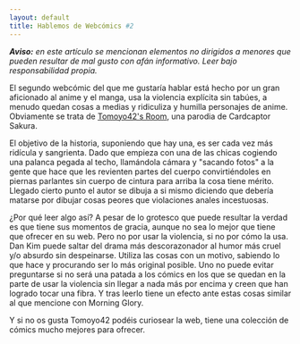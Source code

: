 ```yaml
---
layout: default
title: Hablemos de Webcómics #2
---
```


_**Aviso:** en este artículo se mencionan elementos no dirigidos a menores que pueden resultar de mal gusto con afán informativo. Leer bajo responsabilidad propia._

El segundo webcómic del que me gustaría hablar está hecho por un gran aficionado al anime y el manga, usa la violencia explícita sin tabúes, a menudo quedan cosas a medias y ridiculiza y humilla personajes de anime. Obviamente se trata de [Tomoyo42's Room](http://manga.clone-army.org/t42r.php?page=1&lang;=), una parodia de Cardcaptor Sakura.

El objetivo de la historia, suponiendo que hay una, es ser cada vez más ridícula y sangrienta. Dado que empieza con una de las chicas cogiendo una palanca pegada al techo, llamándola cámara y "sacando fotos" a la gente que hace que les revienten partes del cuerpo convirtiéndoles en piernas parlantes sin cuerpo de cintura para arriba la cosa tiene mérito. Llegado cierto punto el autor se dibuja a si mismo diciendo que debería matarse por dibujar cosas peores que violaciones anales incestuosas.

¿Por qué leer algo así? A pesar de lo grotesco que puede resultar la verdad es que tiene sus momentos de gracia, aunque no sea lo mejor que tiene que ofrecer en su web. Pero no por usar la violencia, si no por cómo la usa. Dan Kim puede saltar del drama más descorazonador al humor más cruel y/o absurdo sin despeinarse. Utiliza las cosas con un motivo, sabiendo lo que hace y procurando ser lo más original posible. Uno no puede evitar preguntarse si no será una patada a los cómics en los que se quedan en la parte de usar la violencia sin llegar a nada más por encima y creen que han logrado tocar una fibra. Y tras leerlo tiene un efecto ante estas cosas similar al que mencione con Morning Glory.

Y si no os gusta Tomoyo42 podéis curiosear la web, tiene una colección de cómics mucho mejores para ofrecer.
